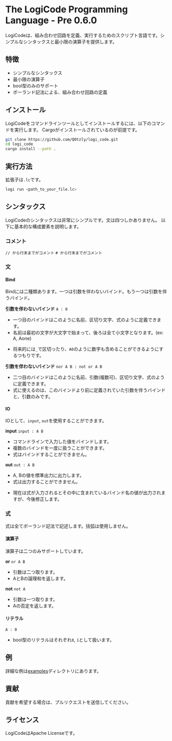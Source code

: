 # The LogiCode Programming Language - Pre 0.6.0
LogiCodeは、組み合わせ回路を定義、実行するためのスクリプト言語です。シンプルなシンタックスと最小限の演算子を提供します。

## 特徴
- シンプルなシンタックス
- 最小限の演算子
- bool型のみのサポート
- ポーランド記法による、組み合わせ回路の定義

## インストール
LogiCodeをコマンドラインツールとしてインストールするには、以下のコマンドを実行します。
Cargoがインストールされているのが前提です。
``` sh
git clone https://github.com/Q0tzly/logi_code.git
cd logi_code
cargo install --path .
```

## 実行方法
拡張子は`.lc`です。
``` sh
logi run <path_to_your_file.lc>
```

## シンタックス
LogiCodeのシンタックスは非常にシンプルです。文は四つしかありません。
以下に基本的な構成要素を説明します。

### コメント
`// から行末までがコメント`
`# から行末までがコメント`

### 文
#### Bind
Bindには二種類あります。一つは引数を伴わないバインド。もう一つは引数を伴うバインド。

**引数を伴わないバインド**
`A : 0`
- 一つ目のバインドはこのように名前、区切り文字、式のように定義できます。
- 名前は最初の文字が大文字で始まって、後ろは全て小文字となります。(ex: A, Aone)
* 将来的には`_`で区切ったり、`A0`のように数字も含めることができるようにするつもりです。

**引数を伴わないバインド**
`nor A B : not or A B`
- 二つ目のバインドはこのように名前、引数(複数可)、区切り文字、式のように定義できます。
- 式に使えるのは、このバインドより前に定義されていた引数を伴うバインドと、引数のみです。

#### IO
IOとして、`input`, `out`を使用することができます。

**input**
`input : A B`
- コマンドラインで入力した値をバインドします。
- 複数のバインドを一度に扱うことができます。
- 式はバインドすることができません。

**out**
`out : A B`
- A, Bの値を標準出力に出力します。
- 式は出力することができません。
* 現在は式が入力されるとその中に含まれているバインド名の値が出力されますが、今後修正します。

### 式
式は全てポーランド記法で記述します。括弧は使用しません。

#### 演算子
演算子は二つのみサポートしています。

**or**
`or A B`
- 引数は二つ取ります。
- AとBの論理和を返します。

**not**
`not A`
- 引数は一つ取ります。
- Aの否定を返します。

#### リテラル
`A : 0`
- bool型のリテラルはそれぞれ`0`, `1`として扱います。

## 例
詳細な例は[examples](https://github.com/Q0tzly/logi_code/tree/main/examples)ディレクトリにあります。

## 貢献
貢献を希望する場合は、プルリクエストを送信してください。

## ライセンス
LogiCodeはApache Licenseです。
